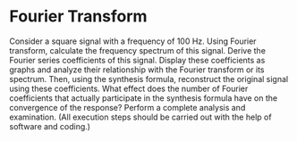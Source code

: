 # Fourier Transform

Consider a square signal with a frequency of 100 Hz. Using Fourier transform, calculate the frequency spectrum of this signal. Derive the Fourier series coefficients of this signal. Display these coefficients as graphs and analyze their relationship with the Fourier transform or its spectrum. Then, using the synthesis formula, reconstruct the original signal using these coefficients. What effect does the number of Fourier coefficients that actually participate in the synthesis formula have on the convergence of the response? Perform a complete analysis and examination. (All execution steps should be carried out with the help of software and coding.)
